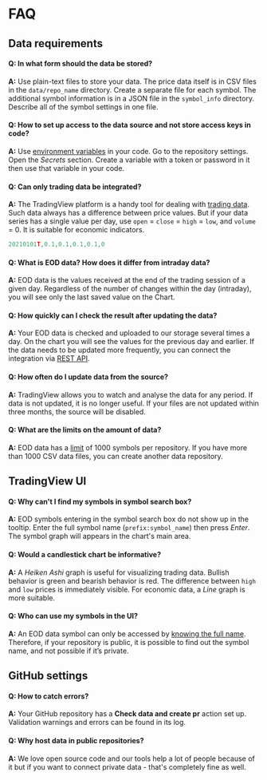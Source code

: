 [data_formats]: data.md#data-formats
[data_limits]: data.md#updating-the-data
[ui_symbol_search]: ui.md#symbol-search
[env_var]: https://docs.github.com/en/actions/learn-github-actions/environment-variables
[rest_api]: https://www.tradingview.com/brokerage-integration/

# FAQ

## Data requirements

#### Q: In what form should the data be stored?

__A:__ Use plain-text files to store your data.
The price data itself is in CSV files in the `data/repo_name` directory. Create a separate file for each symbol. 
The additional symbol information is in a JSON file in the `symbol_info` directory. Describe all of the symbol settings in one file.

#### Q: How to set up access to the data source and not store access keys in code?

__A:__ Use [environment variables][env_var] in your code.
Go to the repository settings. Open the _Secrets_ section. Create a variable with a token or password in it then use that variable in your code.

#### Q: Can only trading data be integrated?

__A:__ The TradingView platform is a handy tool for dealing with [trading data][data_formats]. 
Such data always has a difference between price values. 
But if your data series has a single value per day, use `open` = `close` = `high` = `low`, and `volume` = 0.
It is suitable for economic indicators.

```js
20210101T,0.1,0.1,0.1,0.1,0
```

#### Q: What is EOD data? How does it differ from intraday data?

__A:__ EOD data is the values received at the end of the trading session of a given day. 
Regardless of the number of changes within the day (intraday), you will see only the last saved value on the Chart.

#### Q: How quickly can I check the result after updating the data?

__A:__ Your EOD data is checked and uploaded to our storage several times a day. 
On the chart you will see the values for the previous day and earlier.
If the data needs to be updated more frequently, you can connect the integration via [REST API][rest_api].

#### Q: How often do I update data from the source?

__A:__ TradingView allows you to watch and analyse the data for any period. 
If data is not updated, it is no longer useful.
If your files are not updated within three months, the source will be disabled.

#### Q: What are the limits on the amount of data?

__A:__ EOD data has a [limit][data_limits] of 1000 symbols per repository. 
If you have more than 1000 CSV data files, you can create another data repository.

## TradingView UI

#### Q: Why can't I find my symbols in symbol search box?

__A:__ EOD symbols entering in the symbol search box do not show up in the tooltip.
Enter the full symbol name (`prefix:symbol_name`) then press _Enter_. The symbol graph will appears in the chart's main area.

#### Q: Would a candlestick chart be informative?

__A:__ A _Heiken Ashi_ graph is useful for visualizing trading data. Bullish behavior is green and bearish behavior is red.
The difference between `high` and `low` prices is immediately visible. For economic data, a _Line_ graph is more suitable.

#### Q: Who can use my symbols in the UI?

__A:__ An EOD data symbol can only be accessed by [knowing the full name][ui_symbol_search].
Therefore, if your repository is public, it is possible to find out the symbol name, and not possible if it’s private.

## GitHub settings

#### Q: How to catch errors?

__A:__ Your GitHub repository has a __Check data and create pr__ action set up. 
Validation warnings and errors can be found in its log.

#### Q: Why host data in public repositories?

__A:__ We love open source code and our tools help a lot of people because of it but if you want to connect private data - that's completely fine as well.
